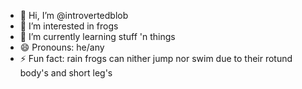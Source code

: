 - 👋 Hi, I’m @introvertedblob
- 👀 I’m interested in frogs
- 🌱 I’m currently learning stuff 'n things
- 😄 Pronouns: he/any
- ⚡ Fun fact: rain frogs can nither jump nor swim due to their rotund body's and short leg's

<!--
introvertedblob/introvertedblob is a ✨ special ✨ repository because its `README.md` (this file) appears on your GitHub profile.
You can click the Preview link to take a look at your changes.
--->
